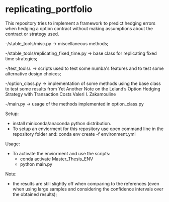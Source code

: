 # replicating_portfolio

This repository tries to implement a framework to predict hedging errors when hedging a option contract without making assumptions about the contract or strategy used.

-/stable_tools/misc.py -> miscellaneous methods;

-/stable_tools/replicating_fixed_time.py -> base class for replicating fixed time strategies;

-/test_tools/. -> scripts used to test some numba's features and to test some alternative design choices;

-/option_class.py -> implementation of some methods using the base class to test some results from Yet Another Note on the Leland’s Option Hedging Strategy with Transaction Costs Valeri I. Zakamouline

-/main.py -> usage of the methods implemented in option_class.py 

Setup:
- install miniconda/anaconda python distribution.
- To setup an enviorment for this repository use open command line in the repository folder and:
conda env create -f environment.yml

Usage:
- To activate the enviorment and use the scripts:
  - conda activate Master_Thesis_ENV
  - python main.py

Note:
- the results are still slightly off when comparing to the references (even when using large samples and considering the confidence intervals over the obtained results);



  
